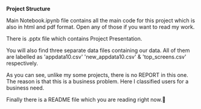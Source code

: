 **Project Structure**

Main Notebook.ipynb file contains all the main code for this project which is also in html and pdf format. Open any of those if you want to read my work.

There is .pptx file which contains Project Presentation.

You will also find three separate data files containing our data. All of them are labelled as 'appdata10.csv' 'new_appdata10.csv' & 'top_screens.csv' respectively.

As you can see, unlike my some projects, there is no REPORT in this one. The reason is that this is a business problem. Here I classified users for a business need.

Finally there is a README file which you are reading right now.📖

